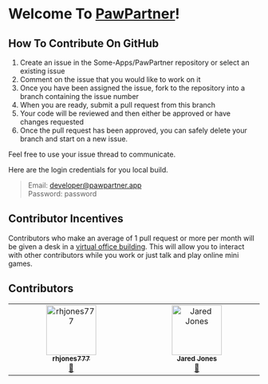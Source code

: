 # Welcome To [PawPartner](https://pawpartner.app)!

## How To Contribute On GitHub
1. Create an issue in the Some-Apps/PawPartner repository or select an existing issue
2. Comment on the issue that you would like to work on it
3. Once you have been assigned the issue, fork to the repository into a branch containing the issue number
4. When you are ready, submit a pull request from this branch
5. Your code will be reviewed and then either be approved or have changes requested
6. Once the pull request has been approved, you can safely delete your branch and start on a new issue.

Feel free to use your issue thread to communicate.

Here are the login credentials for you local build.
> Email: developer@pawpartner.app\
> Password: password

## Contributor Incentives

Contributors who make an average of 1 pull request or more per month will be given a desk in a [virtual office building](gather.town). This will allow you to interact with other contributors while you work or just talk and play online mini games.

## Contributors

<!-- ALL-CONTRIBUTORS-LIST:START - Do not remove or modify this section -->
<!-- prettier-ignore-start -->
<!-- markdownlint-disable -->
<table>
  <tbody>
    <tr>
      <td align="center" valign="top" width="14.28%"><a href="https://github.com/rhjones777"><img src="https://avatars.githubusercontent.com/u/173035257?v=4?s=100" width="100px;" alt="rhjones777"/><br /><sub><b>rhjones777</b></sub></a><br /><a href="#doc-rhjones777" title="Documentation">📖</a></td>
      <td align="center" valign="top" width="14.28%"><a href="https://github.com/JaredDanielJones"><img src="https://avatars.githubusercontent.com/u/84288718?v=4?s=100" width="100px;" alt="Jared Jones"/><br /><sub><b>Jared Jones</b></sub></a><br /><a href="#doc-JaredDanielJones" title="Documentation">📖</a></td>
    </tr>
  </tbody>
</table>

<!-- markdownlint-restore -->
<!-- prettier-ignore-end -->

<!-- ALL-CONTRIBUTORS-LIST:END -->


